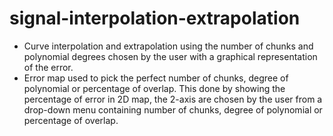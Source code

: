 # signal-interpolation-extrapolation


- Curve interpolation and extrapolation using the number of chunks and polynomial degrees chosen by the user with a graphical representation of the error.
- Error map used to pick the perfect number of chunks, degree of polynomial or percentage of overlap.
This done by showing the percentage of error in 2D map, the 2-axis are chosen by the user from a drop-down menu containing number of chunks, degree of polynomial or percentage of overlap.  
